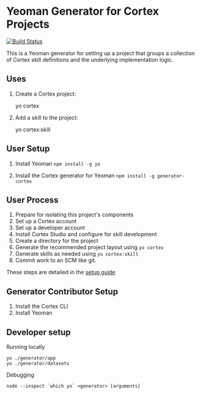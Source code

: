# Yeoman Generator for Cortex Projects

[![Build Status](https://secure.travis-ci.org/CognitiveScale/generator-cortex.svg)](http://travis-ci.org/CognitiveScale/generator-cortex)

This is a Yeoman generator for setting up a project that groups a
collection of Cortex skill definitions and the underlying implementation logic.

## Uses

1. Create a Cortex project:

    yo cortex

2. Add a skill to the project:

    yo cortex:skill

## User Setup

  1. Install Yeoman
  ```npm install -g yo```
  
  2. Install the Cortex generator for Yeoman
    ```npm install -g generator-cortex```

## User Process

  1. Prepare for isolating this project's components
  2. Set up a Cortex account
  3. Set up a developer account
  4. Install Cortex Studio and configure for skill development
  5. Create a directory for the project
  6. Generate the recommended project layout using `yo cortex`
  7. Generate skills as needed using `yo cortex:skill`
  8. Commit work to an SCM like git.

These steps are detailed in the [setup guide](SETUP.md)

## Generator Contributor Setup

  1. Install the Cortex CLI
  2. Install Yeoman

## Developer setup
Running locally
```
yo ./generator/app
yo ./generator/datasets
```

Debugging 
```
node --inspect `which yo` <generator> [arguments]
```
